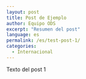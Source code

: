 ```yaml
---
layout: post
title: Post de Ejemplo
author: Equipo ODS
excerpt: "Resumen del post"
language: es
permalink: /es/test-post-1/
categories:
  - Internacional
---
```


Texto del post 1

